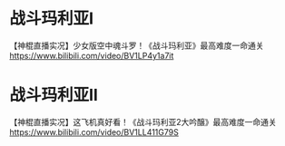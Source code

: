 
# 战斗玛利亚I

【神棍直播实况】少女版空中魂斗罗！《战斗玛利亚》最高难度一命通关 https://www.bilibili.com/video/BV1LP4y1a7it

# 战斗玛利亚II

【神棍直播实况】这飞机真好看！《战斗玛利亚2大吟醸》最高难度一命通关 https://www.bilibili.com/video/BV1LL411G79S
